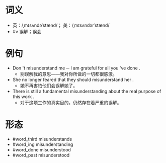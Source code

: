 # 词义
- 英：/ˌmɪsʌndəˈstænd/； 美：/ˌmɪsʌndərˈstænd/
- #v 误解；误会
# 例句
- Don 't misunderstand me ─ I am grateful for all you 've done .
	- 别误解我的意思——我对你所做的一切都很感激。
- She no longer feared that they should misunderstand her .
	- 她不再害怕他们会误解她了。
- There is still a fundamental misunderstanding about the real purpose of this work .
	- 对于这项工作的真实目的，仍然存在着严重的误解。
# 形态
- #word_third misunderstands
- #word_ing misunderstanding
- #word_done misunderstood
- #word_past misunderstood
